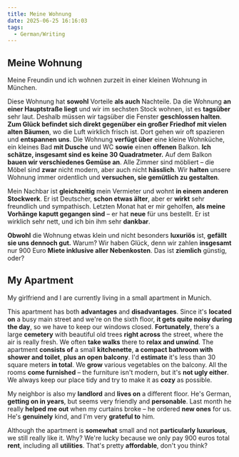 ```yaml
---
title: Meine Wohnung
date: 2025-06-25 16:16:03
tags: 
  - German/Writing
---
```


## Meine Wohnung

Meine Freundin und ich wohnen zurzeit in einer kleinen Wohnung in München.

Diese Wohnung hat **sowohl** Vorteile **als auch** Nachteile. Da die Wohnung **an einer Hauptstraße liegt** und wir im sechsten Stock wohnen, ist es **tagsüber** sehr laut. Deshalb müssen wir tagsüber die Fenster **geschlossen halten**. **Zum Glück befindet sich direkt gegenüber ein großer Friedhof mit vielen alten Bäumen**, wo die Luft wirklich frisch ist. Dort gehen wir oft spazieren und **entspannen uns**. Die Wohnung **verfügt über** eine kleine Wohnküche, ein kleines Bad **mit Dusche** und WC **sowie** einen **offenen** Balkon. **Ich schätze, insgesamt sind es keine 30 Quadratmeter.** Auf dem Balkon **bauen wir verschiedenes Gemüse an**. Alle Zimmer sind möbliert – die Möbel sind **zwar** nicht modern, aber auch nicht **hässlich**. Wir **halten** unsere Wohnung immer ordentlich und **versuchen, sie gemütlich zu gestalten**.

Mein Nachbar ist **gleichzeitig** mein Vermieter und wohnt **in einem anderen Stockwerk**. Er ist Deutscher, **schon etwas älter**, aber er **wirkt** sehr freundlich und sympathisch. Letzten Monat hat er mir geholfen, **als meine Vorhänge kaputt gegangen sind** – er hat **neue** für uns bestellt. Er ist wirklich sehr nett, und ich bin ihm sehr **dankbar**.

**Obwohl** die Wohnung etwas klein und nicht besonders **luxuriös** ist, **gefällt sie uns dennoch gut.** Warum? Wir haben Glück, denn wir zahlen **insgesamt** nur 900 Euro **Miete inklusive aller Nebenkosten**. Das ist **ziemlich** günstig, oder?

## My Apartment

My girlfriend and I are currently living in a small apartment in Munich.

This apartment has both **advantages** and **disadvantages**. Since it's **located on** a busy main street and we're on the sixth floor, **it gets quite noisy during the day**, so we have to keep our windows closed. **Fortunately**, there's a large **cemetery** with beautiful old trees **right across** the street, where the air is really fresh. We often **take walks** there to **relax and unwind**. The apartment **consists of** a small **kitchenette**, **a compact bathroom with shower and toilet**, **plus an open balcony**. I'd **estimate** it's less than 30 square meters **in total**. We **grow** various vegetables on the balcony. All the rooms **come furnished** – the furniture isn't modern, but it's **not ugly either**. We always keep our place tidy and try to make it as **cozy** as possible.

My neighbor is also my **landlord** and **lives on** a different floor. He's German, **getting on in years**, but seems very friendly and **personable**. Last month he really **helped me out** when my curtains broke – he ordered **new ones** for us. He's **genuinely** kind, and I'm very **grateful to** him.

Although the apartment is **somewhat** small and not **particularly luxurious**, we still really like it. Why? We're lucky because we only pay 900 euros total **rent**, including all **utilities**. That's pretty **affordable**, don't you think?
